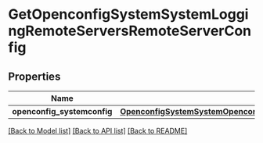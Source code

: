 # GetOpenconfigSystemSystemLoggingRemoteServersRemoteServerConfig

## Properties
Name | Type | Description | Notes
------------ | ------------- | ------------- | -------------
**openconfig_systemconfig** | [**OpenconfigSystemSystemOpenconfigsystemsystemLoggingRemoteserversConfig**](OpenconfigSystemSystemOpenconfigsystemsystemLoggingRemoteserversConfig.md) |  | [optional] 

[[Back to Model list]](../README.md#documentation-for-models) [[Back to API list]](../README.md#documentation-for-api-endpoints) [[Back to README]](../README.md)


